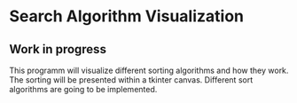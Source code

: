 # Search Algorithm Visualization

## Work in progress

This programm will visualize different sorting algorithms and how they work. 
The sorting will be presented within a tkinter canvas. Different sort algorithms are going to be implemented.
